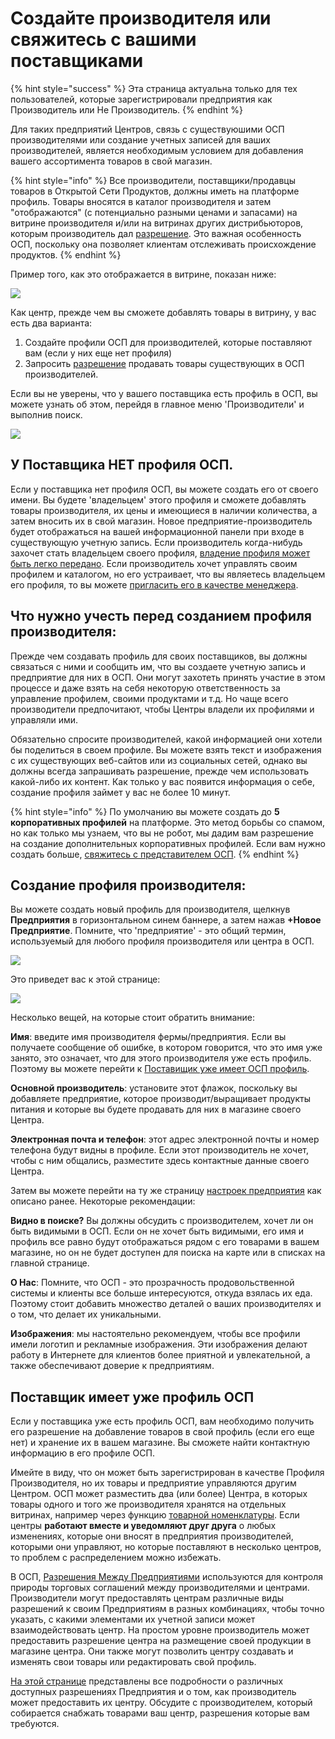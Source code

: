 # Создайте производителя или свяжитесь с вашими поставщиками

{% hint style="success" %}
Эта страница актуальна только для тех пользователей, которые зарегистрировали предприятия как Производитель или Не Производитель.
{% endhint %}

Для таких предприятий Центров, связь с существуюшими ОСП производителями или создание учетных записей для ваших производителей, является необходимым условием для добавления вашего ассортимента товаров в свой магазин.

{% hint style="info" %}
Все производители, поставщики/продавцы товаров в Открытой Сети Продуктов, должны иметь на платформе профиль. Товары вносятся в каталог производителя и затем "отображаются" \(с потенциально разными ценами и запасами\) на витрине производителя и/или на витринах других дистрибьюторов, которым производитель дал [разрешение](enterprise-to-enterprise-permissions-e2es.md). Это важная особенность ОСП, поскольку она позволяет клиентам отслеживать происхождение продуктов.
{% endhint %}

Пример того, как это отображается в витрине, показан ниже:

![](../../.gitbook/assets/producernote.png)

Как центр, прежде чем вы сможете добавлять товары в витрину, у вас есть два варианта:

1. Создайте профили ОСП для производителей, которые поставляют вам \(если у них еще нет профиля\)
2. Запросить [разрешение](enterprise-to-enterprise-permissions-e2es.md) продавать товары существующих в ОСП производителей.

Если вы не уверены, что у вашего поставщика есть профиль в ОСП, вы можете узнать об этом, перейдя в главное меню 'Производители' и выполнив поиск.

![](../../.gitbook/assets/searchproducer.jpg)

## У Поставщика НЕТ профиля ОСП.

Если у поставщика нет профиля ОСП, вы можете создать его от своего имени. Вы будете 'владельцем' этого профиля и сможете добавлять товары производителя, их цены и имеющиеся в наличии количества, а затем вносить их в свой магазин. Новое предприятие-производитель будет отображаться на вашей информационной панели при входе в существующую учетную запись. Если производитель когда-нибудь захочет стать владельцем своего профиля, [владение профиля может быть легко передано](transfer-ownership.md). Если производитель хочет управлять своим профилем и каталогом, но его устраивает, что вы являетесь владельцем его профиля, то вы можете [пригласить его в качестве менеджера](enterprise-settings.md#users).

## Что нужно учесть перед созданием профиля производителя:

Прежде чем создавать профиль для своих поставщиков, вы должны связаться с ними и сообщить им, что вы создаете учетную запись и предприятие для них в ОСП. Они могут захотеть принять участие в этом процессе и даже взять на себя некоторую ответственность за управление профилем, своими продуктами и т.д. Но чаще всего производители предпочитают, чтобы Центры владели их профилями и управляли ими.

Обязательно спросите производителей, какой информацией они хотели бы поделиться в своем профиле. Вы можете взять текст и изображения с их существующих веб-сайтов или из социальных сетей, однако вы должны всегда запрашивать разрешение, прежде чем использовать какой-либо их контент. Как только у вас появится информация о себе, создание профиля займет у вас не более 10 минут.

{% hint style="info" %}
По умолчанию вы можете создать до **5 корпоративных профилей** на платформе. Это метод борьбы со спамом, но как только мы узнаем, что вы не робот, мы дадим вам разрешение на создание дополнительных корпоративных профилей. Если вам нужно создать больше, [свяжитесь с представителем ОСП](https://about.openfoodnetwork.ru/contact/).
{% endhint %}

## Создание профиля производителя:

Вы можете создать новый профиль для производителя, щелкнув **Предприятия** в горизонтальном синем баннере, а затем нажав **+Новое Предприятие**. Помните, что 'предприятие' - это общий термин, используемый для любого профиля производителя или центра в ОСП.

![](../../.gitbook/assets/new-enterprise.png)

Это приведет вас к этой странице:

![](../../.gitbook/assets/newenterprise.jpg)

Несколько вещей, на которые стоит обратить внимание:

**Имя**: введите имя производителя фермы/предприятия. Если вы получаете сообщение об ошибке, в котором говорится, что это имя уже занято, это означает, что для этого производителя уже есть профиль. Поэтому вы можете перейти к [Поставищик уже имеет ОСП профиль](create-or-connect-with-your-supplying-producers.md#postavshik-imeet-uzhe-profil-osp).

**Основной производитель**: установите этот флажок, поскольку вы добавляете предприятие, которое производит/выращивает продукты питания и которые вы будете продавать для них в магазине своего Центра.

**Электронная почта и телефон**: этот адрес электронной почты и номер телефона будут видны в профиле. Если этот производитель не хочет, чтобы с ним общались, разместите здесь контактные данные своего Центра.

Затем вы можете перейти на ту же страницу [настроек предприятия](enterprise-settings.md) как описано ранее. Некоторые рекомендации:

**Видно в поиске?** Вы должны обсудить с производителем, хочет ли он быть видимыми в ОСП. Если он не хочет быть видимыми, его имя и профиль все равно будут отображаться рядом с его товарами в вашем магазине, но он не будет доступен для поиска на карте или в списках на главной странице.

**О Нас**: Помните, что ОСП - это прозрачность продовольственной системы и клиенты все больше интересуются, откуда взялась их еда. Поэтому стоит добавить множество деталей о ваших производителях и о том, что делает их уникальными.

**Изображения**: мы настоятельно рекомендуем, чтобы все профили имели логотип и рекламные изображения. Эти изображения делают работу в Интернете для клиентов более приятной и увлекательной, а также обеспечивают доверие к предприятиям.

## Поставщик имеет уже профиль ОСП

Если у поставщика уже есть профиль ОСП, вам необходимо получить его разрешение на добавление товаров в свой профиль \(если его еще нет\) и хранение их в вашем магазине. Вы сможете найти контактную информацию в его профиле ОСП.

Имейте в виду, что он может быть зарегистрирован в качестве Профиля Производителя, но их товары и предприятие управляются другим Центром. ОСП может разместить два \(или более\) Центра, в которых товары одного и того же производителя хранятся на отдельных витринах, например через функцию [товарной номенклатуры](../products-1/inventory-tool.md). Если центры **работают вместе и уведомляют друг друга** о любых изменениях, которые они вносят в предприятия производителей, которыми они управляют, но которые поставляют в несколько центров, то проблем с распределением можно избежать.

В ОСП, [Разрешения Между Предприятиями](enterprise-to-enterprise-permissions-e2es.md) используются для контроля природы торговых соглашений между производителями и центрами. Производители могут предоставлять центрам различные виды разрешений к своим Предприятиям в разных комбинациях, чтобы точно указать, с какими элементами их учетной записи может взаимодействовать центр. На простом уровне производитель может предоставить разрешение центра на размещение своей продукции в магазине центра. Они также могут позволить центру создавать и изменять свои товары или редактировать свой профиль.

[На этой странице](enterprise-to-enterprise-permissions-e2es.md) представлены все подробности о различных доступных разрешениях Предприятия и о том, как производитель может предоставить их центру. Обсудите с производителем, который собирается снабжать товарами ваш центр, разрешения которые вам требуются.

